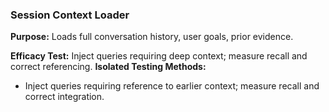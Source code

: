 ### Session Context Loader

**Purpose:** Loads full conversation history, user goals, prior evidence.

**Efficacy Test:** Inject queries requiring deep context; measure recall and correct referencing.
**Isolated Testing Methods:**
- Inject queries requiring reference to earlier context; measure recall and correct integration.